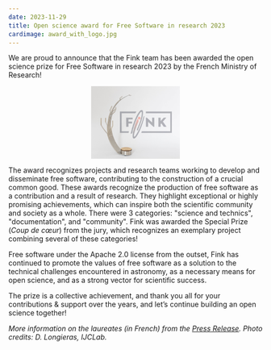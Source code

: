 ```yaml
---
date: 2023-11-29
title: Open science award for Free Software in research 2023
cardimage: award_with_logo.jpg
---
```


We are proud to announce that the Fink team has been awarded the open science prize for Free Software in research 2023 by the French Ministry of Research!
<!--more-->


<img src="images/award_with_logo.jpg" width="35%" height="35%" style="display: block; margin: auto;" />

The award recognizes projects and research teams working to develop and disseminate free software, contributing to the construction of a crucial common good. These awards recognize the production of free software as a contribution and a result of research. They highlight exceptional or highly promising achievements, which can inspire both the scientific community and society as a whole.
There were 3 categories: "science and technics", "documentation", and "community". Fink was awarded the Special Prize (_Coup de cœur_) from the jury, which recognizes an exemplary project combining several of these categories!

Free software under the Apache 2.0 license from the outset, Fink has continued to promote the values of free software as a solution to the technical challenges encountered in astronomy, as a necessary means for open science, and as a strong vector for scientific success.

The prize is a collective achievement, and thank you all for your contributions & support over the years, and let’s continue building an open science together!

_More information on the laureates (in French) from the [Press Release](https://www.enseignementsup-recherche.gouv.fr/fr/remise-des-prix-science-ouverte-du-logiciel-libre-de-la-recherche-2023-93732). Photo credits: D. Longieras, IJCLab._
